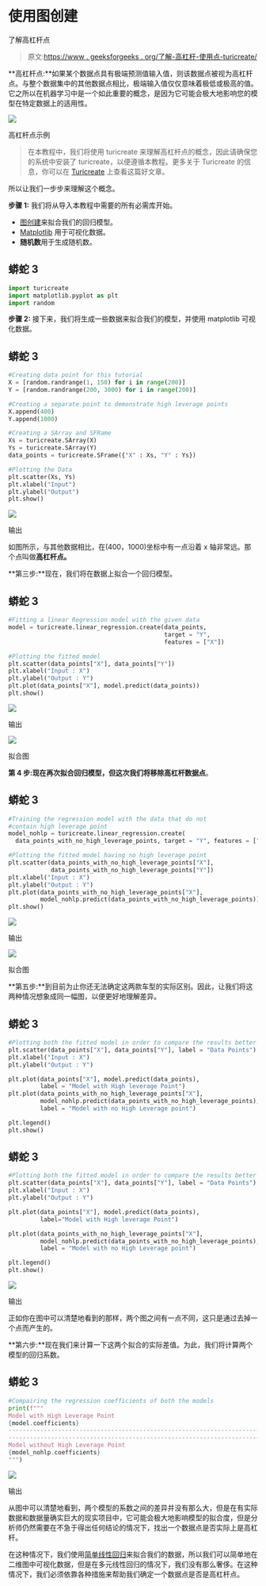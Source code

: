 # 使用图创建

了解高杠杆点

> 原文:[https://www . geeksforgeeks . org/了解-高杠杆-使用点-turicreate/](https://www.geeksforgeeks.org/understanding-high-leverage-point-using-turicreate/)

**高杠杆点:**如果某个数据点具有极端预测值输入值，则该数据点被视为高杠杆点。与整个数据集中的其他数据点相比，极端输入值仅仅意味着极低或极高的值。它之所以在机器学习中是一个如此重要的概念，是因为它可能会极大地影响您的模型在特定数据上的适用性。

![](img/453707402ea93b1dda8e44245001cfb1.png)

高杠杆点示例

> 在本教程中，我们将使用 turicreate 来理解高杠杆点的概念，因此请确保您的系统中安装了 turicreate，以便遵循本教程。更多关于 Turicreate 的信息，你可以在 [Turicreate](https://www.geeksforgeeks.org/guide-to-install-turicreate-in-python3-x/) 上查看这篇好文章。

所以让我们一步步来理解这个概念。

**步骤 1:** 我们将从导入本教程中需要的所有必需库开始。

*   [图创建](https://www.geeksforgeeks.org/guide-to-install-turicreate-in-python3-x/)来拟合我们的回归模型。
*   [Matplotlib](https://www.geeksforgeeks.org/python-introduction-matplotlib/) 用于可视化数据。
*   **随机数**用于生成随机数。

## 蟒蛇 3

```py
import turicreate 
import matplotlib.pyplot as plt
import random
```

**步骤 2:** 接下来，我们将生成一些数据来拟合我们的模型，并使用 matplotlib 可视化数据。

## 蟒蛇 3

```py
#Creating data point for this tutorial
X = [random.randrange(1, 150) for i in range(200)]
Y = [random.randrange(200, 3000) for i in range(200)]

#Creating a separate point to demonstrate high leverage points
X.append(400)
Y.append(1000)

#Creating a SArray and SFRame
Xs = turicreate.SArray(X)
Ys = turicreate.SArray(Y)
data_points = turicreate.SFrame({"X" : Xs, "Y" : Ys})

#Plotting the Data
plt.scatter(Xs, Ys)
plt.xlabel("Input")
plt.ylabel("Output")
plt.show()
```

![](img/3bde660a381edb67e5f3ecc5108afe70.png)

输出

如图所示，与其他数据相比，在(400，1000)坐标中有一点沿着 x 轴非常远。那个点叫做**高杠杆点。**

**第三步:**现在，我们将在数据上拟合一个回归模型。

## 蟒蛇 3

```py
#Fitting a linear Regression model with the given data
model = turicreate.linear_regression.create(data_points, 
                                            target = "Y", 
                                            features = ["X"])

#Plotting the fitted model
plt.scatter(data_points["X"], data_points["Y"])
plt.xlabel("Input : X")
plt.ylabel("Output : Y")
plt.plot(data_points["X"], model.predict(data_points))
plt.show()
```

![](img/9267e3e55e9e1059f243acfe9664d1cd.png)

输出

![](img/52898c469f55e8bd282da8a99504350a.png)

拟合图

**第 4 步:**现在再次拟合回归模型，但这次我们将移除**高杠杆数据点**。

## 蟒蛇 3

```py
#Training the regression model with the data that do not
#contain high leverage point
model_nohlp = turicreate.linear_regression.create(
  data_points_with_no_high_leverage_points, target = "Y", features = ["X"])

#Plotting the fitted model having no high leverage point
plt.scatter(data_points_with_no_high_leverage_points["X"], 
            data_points_with_no_high_leverage_points["Y"])
plt.xlabel("Input : X")
plt.ylabel("Output : Y")
plt.plot(data_points_with_no_high_leverage_points["X"], 
         model_nohlp.predict(data_points_with_no_high_leverage_points))
plt.show()
```

![](img/fdbe134d78808cdf643b76b06c3c1e62.png)

输出

![](img/43259358aabf19f92956e40aadd01b1a.png)

拟合图

**第五步:**到目前为止你还无法确定这两款车型的实际区别。因此，让我们将这两种情况想象成同一幅图，以便更好地理解差异。

## 蟒蛇 3

```py
#Plotting both the fitted model in order to compare the results better
plt.scatter(data_points["X"], data_points["Y"], label = "Data Points")
plt.xlabel("Input : X")
plt.ylabel("Output : Y")

plt.plot(data_points["X"], model.predict(data_points), 
         label = "Model with High leverage Point")
plt.plot(data_points_with_no_high_leverage_points["X"], 
         model_nohlp.predict(data_points_with_no_high_leverage_points), 
         label = "Model with no High Leverage point")

plt.legend()
plt.show()
```

## 蟒蛇 3

```py
#Plotting both the fitted model in order to compare the results better
plt.scatter(data_points["X"], data_points["Y"], label = "Data Points")
plt.xlabel("Input : X")
plt.ylabel("Output : Y")

plt.plot(data_points["X"], model.predict(data_points), 
         label="Model with High leverage Point")

plt.plot(data_points_with_no_high_leverage_points["X"], 
         model_nohlp.predict(data_points_with_no_high_leverage_points), 
         label = "Model with no High Leverage point")

plt.legend()
plt.show()
```

![](img/d1a731992084b3a13fdeedc34d44cdb4.png)

输出

正如你在图中可以清楚地看到的那样，两个图之间有一点不同，这只是通过去掉一个点而产生的。

**第六步:**现在我们来计算一下这两个拟合的实际差值。为此，我们将计算两个模型的回归系数。

## 蟒蛇 3

```py
#Compairing the regression coefficients of both the models
print(f"""
Model with High Leverage Point
{model.coefficients}
-----------------------------------------------------------------------
-----------------------------------------------------------------------
Model without High Leverage Point
{model_nohlp.coefficients}
""")
```

![](img/4b209eb9005f6715efc9c4cd8080f9ec.png)

输出

从图中可以清楚地看到，两个模型的系数之间的差异并没有那么大，但是在有实际数据和数据量确实巨大的现实项目中，它可能会极大地影响模型的拟合度，但是分析师仍然需要在不急于得出任何结论的情况下，找出一个数据点是否实际上是高杠杆。

在这种情况下，我们使用[简单线性回归](https://www.geeksforgeeks.org/linear-regression-python-implementation/)来拟合我们的数据，所以我们可以简单地在二维图中可视化数据，但是在多元线性回归的情况下，我们没有那么奢侈。在这种情况下，我们必须依靠各种措施来帮助我们确定一个数据点是否是高杠杆点。